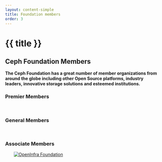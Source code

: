 ```yaml
---
layout: content-simple
title: Foundation members
order: 3
---
```


# {{ title }}

## Ceph Foundation Members

**The Ceph Foundation has a great number of member organizations from around the globe including other Open Source platforms, industry leaders, innovative storage solutions and esteemed institutions.**

### Premier Members

<div class="grid grid--align-center grid--cols-2 md:grid--cols-3 md:w-3-4">
  <a href="https://bloomberg.com/" rel="noreferrer noopener" target="_blank"><img alt="" loading="lazy" src="/assets/bitmaps/logo-bloomberg.png" /></a>
  <a href="https://www.clyso.com/en/" rel="noreferrer noopener" target="_blank"><img alt="" loading="lazy" src="/assets/bitmaps/logo-clyso.png" /></a>
  <a href="https://www.digitalocean.com/" rel="noreferrer noopener" target="_blank"><img alt="" loading="lazy" src="/assets/bitmaps/logo-digital-ocean.png" /></a>
  <a href="http://www.ibm.com/" rel="noreferrer noopener" target="_blank"><img alt="" loading="lazy" src="/assets/bitmaps/logo-ibm.png" /></a>
  <a href="http://www.intel.com/" rel="noreferrer noopener" target="_blank"><img alt="" loading="lazy" src="/assets/bitmaps/logo-intel.png" /></a>
  <a href="https://www.ovh.com/" rel="noreferrer noopener" target="_blank"><img alt="" loading="lazy" src="/assets/bitmaps/logo-ovh.png" /></a>
  <a href="https://samsung.com/" rel="noreferrer noopener" target="_blank"><img alt="" loading="lazy" src="/assets/bitmaps/logo-samsung.png" /></a>
  <a href="https://www.wdc.com/" rel="noreferrer noopener" target="_blank"><img alt="" loading="lazy" src="/assets/bitmaps/logo-western-digital.png" /></a>
  <a href="https://www.zte.com.cn/global/" rel="noreferrer noopener" target="_blank"><img alt="" loading="lazy" src="/assets/bitmaps/logo-zte.png" /></a>
</div>

### General Members

<div class="grid grid--align-center grid--cols-2 md:grid--cols-3 md:w-3-4">
  <a href="http://www.42on.com/" rel="noreferrer noopener" target="_blank"><img alt="" loading="lazy" src="/assets/bitmaps/logo-42on.png" /></a>
  <a href="http://www.arm.com/" rel="noreferrer noopener" target="_blank"><img alt="" loading="lazy" src="/assets/bitmaps/logo-arm.png" /></a>
  <a href="https://cloudbase.it/" rel="noreferrer noopener" target="_blank"><img alt="" loading="lazy" src="/assets/bitmaps/logo-cloudbase.png" /></a>
  <a href="https://www.canonical.com/" rel="noreferrer noopener" target="_blank"><img alt="" loading="lazy" src="/assets/bitmaps/logo-ubuntu.png" /></a>
  <a href="http://www.croit.io/" rel="noreferrer noopener" target="_blank"><img alt="" loading="lazy" src="/assets/bitmaps/logo-croit.png" /></a>
  <a href="http://iss-integration.com/" rel="noreferrer noopener" target="_blank"><img alt="" loading="lazy" src="/assets/bitmaps/logo-intelligent-systems.png" /></a>
  <a href="http://www.koor.tech/" rel="noreferrer noopener" target="_blank"><img alt="" loading="lazy" src="/assets/bitmaps/logo-koor.png" /></a>
  <a href="https://www.linode.com/" rel="noreferrer noopener" target="_blank"><img alt="" loading="lazy" src="/assets/bitmaps/logo-linode.png" /></a>
  <a href="https://www.osnexus.com/" rel="noreferrer noopener" target="_blank"><img alt="" loading="lazy" src="/assets/bitmaps/logo-osnexus.png" /></a>
  <a href="http://www.seagate.com/" rel="noreferrer noopener" target="_blank"><img alt="" loading="lazy" src="/assets/bitmaps/logo-seagate.png" /></a>
  <a href="http://www.sinorail.com/" rel="noreferrer noopener" target="_blank"><img alt="" loading="lazy" src="/assets/bitmaps/logo-sinorail.png" /></a>
</div>

### Associate Members

<div class="grid grid--align-center grid--cols-2 md:grid--cols-3 md:w-3-4">
  <a href="http://www.bu.com/" rel="noreferrer noopener" target="_blank"><img alt="" loading="lazy" src="/assets/bitmaps/logo-boston-university.png" /></a>
  <a href="https://home.cern/" rel="noreferrer noopener" target="_blank"><img alt="" loading="lazy" src="/assets/bitmaps/logo-cern.png" /></a>
  <a href="http://cross.ucsc.edu/" rel="noreferrer noopener" target="_blank"><img alt="" loading="lazy" src="/assets/bitmaps/logo-cross.png" /></a>
  <a href="https://www.rc.fas.harvard.edu/" rel="noreferrer noopener" target="_blank"><img alt="" loading="lazy" src="/assets/bitmaps/logo-fas.png" /></a>
  <a href="https://grnet.gr/" rel="noreferrer noopener" target="_blank"><img alt="" loading="lazy" src="/assets/bitmaps/logo-grnet.png" /></a>
  <a href="http://www.monash.edu/" rel="noreferrer noopener" target="_blank"><img alt="" loading="lazy" src="/assets/bitmaps/logo-monash.png" /></a>
  <a href="http://www.ska.ac.za/about/sarao/" rel="noreferrer noopener" target="_blank"><img alt="" loading="lazy" src="/assets/bitmaps/logo-sarao.png" /></a>
  <a href="https://openinfra.dev" rel="noreferrer noopener" target="_blank"><img alt="OpenInfra Foundation" loading="lazy" src="/assets/bitmaps/logo-openinfra.png" /></a>
  <a href="https://stfc.ukri.org/" rel="noreferrer noopener" target="_blank"><img alt="" loading="lazy" src="/assets/bitmaps/logo-science-and-technology-council.png" /></a>
  <a href="https://switch.ch/" rel="noreferrer noopener" target="_blank"><img alt="" loading="lazy" src="/assets/bitmaps/logo-switch.png" /></a>
  <a href="http://www.osris.org/" rel="noreferrer noopener" target="_blank"><img alt="" loading="lazy" src="/assets/bitmaps/logo-umich.png" /></a>
</div>
